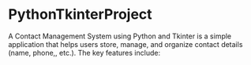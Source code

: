 # PythonTkinterProject
A Contact Management System using Python and Tkinter is a simple application that helps users store, manage, and organize contact details (name, phone,, etc.). The key features include:
